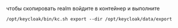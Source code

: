 чтобы скопировать realm войдите в контейнер и выполните 
```
/opt/keycloak/bin/kc.sh export --dir /opt/keycloak/data/export
```
